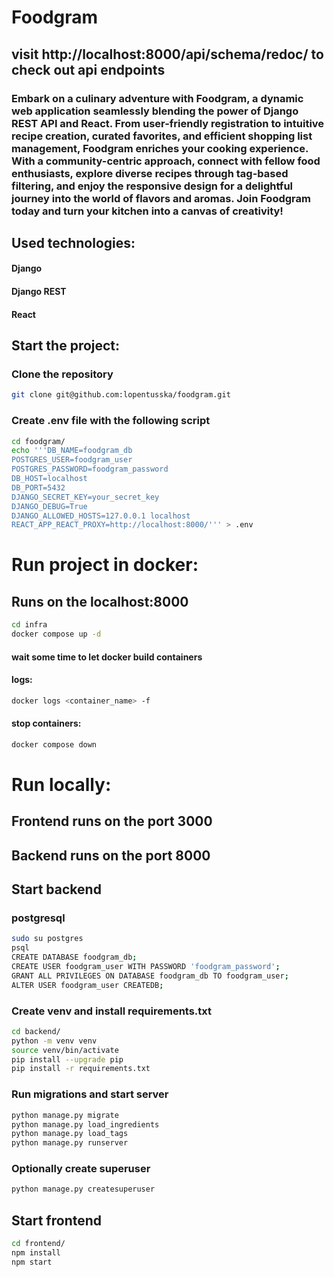 # Foodgram
## visit http://localhost:8000/api/schema/redoc/ to check out api endpoints

### Embark on a culinary adventure with Foodgram, a dynamic web application seamlessly blending the power of Django REST API and React. From user-friendly registration to intuitive recipe creation, curated favorites, and efficient shopping list management, Foodgram enriches your cooking experience. With a community-centric approach, connect with fellow food enthusiasts, explore diverse recipes through tag-based filtering, and enjoy the responsive design for a delightful journey into the world of flavors and aromas. Join Foodgram today and turn your kitchen into a canvas of creativity!

## Used technologies:
#### Django
#### Django REST
#### React

## Start the project:

### Clone the repository
```bash
git clone git@github.com:lopentusska/foodgram.git
```

### Create .env file with the following script
```bash
cd foodgram/
echo '''DB_NAME=foodgram_db
POSTGRES_USER=foodgram_user
POSTGRES_PASSWORD=foodgram_password
DB_HOST=localhost
DB_PORT=5432
DJANGO_SECRET_KEY=your_secret_key
DJANGO_DEBUG=True
DJANGO_ALLOWED_HOSTS=127.0.0.1 localhost
REACT_APP_REACT_PROXY=http://localhost:8000/''' > .env
```

# Run project in docker:

## Runs on the localhost:8000

```bash
cd infra
docker compose up -d
```
#### wait some time to let docker build containers

#### logs:
```bash
docker logs <container_name> -f
```

#### stop containers:
```bash
docker compose down
```

# Run locally:

## Frontend runs on the port 3000
## Backend runs on the port 8000

## Start backend

### postgresql
```bash
sudo su postgres
psql
CREATE DATABASE foodgram_db;
CREATE USER foodgram_user WITH PASSWORD 'foodgram_password';
GRANT ALL PRIVILEGES ON DATABASE foodgram_db TO foodgram_user;
ALTER USER foodgram_user CREATEDB;
```

### Create venv and install requirements.txt
```bash
cd backend/
python -m venv venv
source venv/bin/activate
pip install --upgrade pip
pip install -r requirements.txt
```

### Run migrations and start server
```bash
python manage.py migrate
python manage.py load_ingredients
python manage.py load_tags
python manage.py runserver
```

### Optionally create superuser
```bash
python manage.py createsuperuser
```

## Start frontend
```bash
cd frontend/
npm install 
npm start
```
